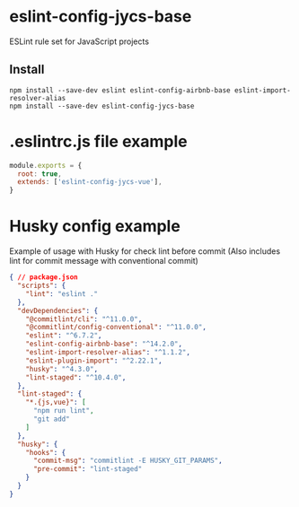 # eslint-config-jycs-base

ESLint rule set for JavaScript projects

## Install
```
npm install --save-dev eslint eslint-config-airbnb-base eslint-import-resolver-alias
npm install --save-dev eslint-config-jycs-base
```

# .eslintrc.js file example
```javascript
module.exports = {
  root: true,
  extends: ['eslint-config-jycs-vue'],
}
```

# Husky config example
Example of usage with Husky for check lint before commit
(Also includes lint for commit message with conventional commit)
```json
{ // package.json
  "scripts": {
    "lint": "eslint ."
  },
  "devDependencies": {
    "@commitlint/cli": "^11.0.0",
    "@commitlint/config-conventional": "^11.0.0",
    "eslint": "^6.7.2",
    "eslint-config-airbnb-base": "^14.2.0",
    "eslint-import-resolver-alias": "^1.1.2",
    "eslint-plugin-import": "^2.22.1",
    "husky": "^4.3.0",
    "lint-staged": "^10.4.0",
  },
  "lint-staged": {
    "*.{js,vue}": [
      "npm run lint",
      "git add"
    ]
  },
  "husky": {
    "hooks": {
      "commit-msg": "commitlint -E HUSKY_GIT_PARAMS",
      "pre-commit": "lint-staged"
    }
  }
}
```
